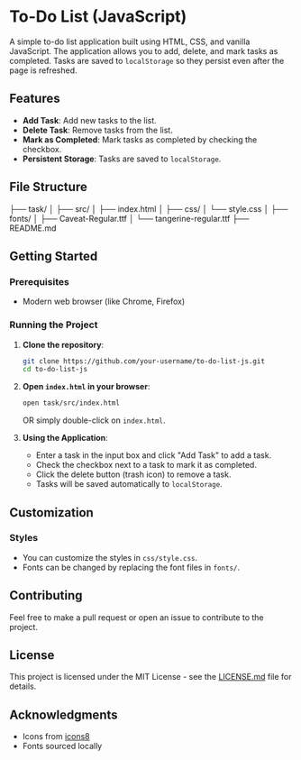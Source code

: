 # To-Do List (JavaScript)

A simple to-do list application built using HTML, CSS, and vanilla JavaScript. The application allows you to add, delete, and mark tasks as completed. Tasks are saved to `localStorage` so they persist even after the page is refreshed.

## Features

- **Add Task**: Add new tasks to the list.
- **Delete Task**: Remove tasks from the list.
- **Mark as Completed**: Mark tasks as completed by checking the checkbox.
- **Persistent Storage**: Tasks are saved to `localStorage`.

## File Structure
├── task/
│   ├── src/
│       ├── index.html
│       ├── css/
│           └── style.css
│       ├── fonts/
│           ├── Caveat-Regular.ttf
│           └── tangerine-regular.ttf
├── README.md

## Getting Started

### Prerequisites

- Modern web browser (like Chrome, Firefox)

### Running the Project

1. **Clone the repository**:
    ```sh
    git clone https://github.com/your-username/to-do-list-js.git
    cd to-do-list-js
    ```

2. **Open `index.html` in your browser**:
    ```sh
    open task/src/index.html
    ```
    OR simply double-click on `index.html`.

3. **Using the Application**:
    - Enter a task in the input box and click "Add Task" to add a task.
    - Check the checkbox next to a task to mark it as completed.
    - Click the delete button (trash icon) to remove a task.
    - Tasks will be saved automatically to `localStorage`.

## Customization

### Styles

- You can customize the styles in `css/style.css`.
- Fonts can be changed by replacing the font files in `fonts/`.

## Contributing

Feel free to make a pull request or open an issue to contribute to the project.

## License

This project is licensed under the MIT License - see the [LICENSE.md](LICENSE.md) file for details.

## Acknowledgments

- Icons from [icons8](https://icons8.com)
- Fonts sourced locally
